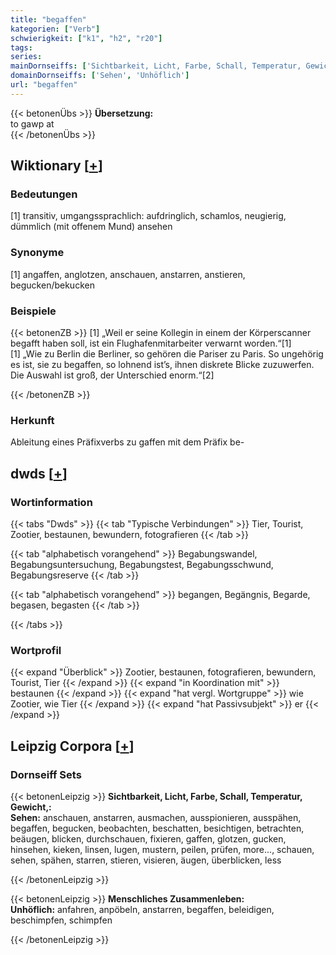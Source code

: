 ```yaml
---
title: "begaffen"
kategorien: ["Verb"]
schwierigkeit: ["k1", "h2", "r20"]
tags:
series:
mainDornseiffs: ['Sichtbarkeit, Licht, Farbe, Schall, Temperatur, Gewicht,', 'Menschliches Zusammenleben']
domainDornseiffs: ['Sehen', 'Unhöflich']
url: "begaffen"
---
```


{{< betonenÜbs >}}
**Übersetzung:**  
to gawp at  
{{< /betonenÜbs >}}

## Wiktionary [[+](https://de.wiktionary.org/wiki/begaffen)]

### Bedeutungen
[1] transitiv, umgangssprachlich: aufdringlich, schamlos, neugierig, dümmlich (mit offenem Mund) ansehen  

### Synonyme
[1] angaffen, anglotzen, anschauen, anstarren, anstieren, begucken/bekucken  

### Beispiele
{{< betonenZB >}}
[1] „Weil er seine Kollegin in einem der Körperscanner begafft haben soll, ist ein Flughafenmitarbeiter verwarnt worden.“[1]  
[1] „Wie zu Berlin die Berliner, so gehören die Pariser zu Paris. So ungehörig es ist, sie zu begaffen, so lohnend ist’s, ihnen diskrete Blicke zuzuwerfen. Die Auswahl ist groß, der Unterschied enorm.“[2]  

{{< /betonenZB >}}
### Herkunft
Ableitung eines Präfixverbs zu gaffen mit dem Präfix be-  



## dwds [[+](https://www.dwds.de/wb/begaffen)]

### Wortinformation
{{< tabs "Dwds" >}}
{{< tab "Typische Verbindungen" >}}
Tier, Tourist, Zootier, bestaunen, bewundern, fotografieren
{{< /tab >}}

{{< tab "alphabetisch vorangehend" >}}
Begabungswandel, Begabungsuntersuchung, Begabungstest, Begabungsschwund, Begabungsreserve
{{< /tab >}}

{{< tab "alphabetisch vorangehend" >}}
begangen, Begängnis, Begarde, begasen, begasten
{{< /tab >}}

{{< /tabs >}}

### Wortprofil
{{< expand "Überblick" >}} Zootier, bestaunen, fotografieren, bewundern, Tourist, Tier {{< /expand >}}
{{< expand "in Koordination mit" >}} bestaunen {{< /expand >}}
{{< expand "hat vergl. Wortgruppe" >}} wie Zootier, wie Tier {{< /expand >}}
{{< expand "hat Passivsubjekt" >}} er {{< /expand >}}

## Leipzig Corpora [[+](https://corpora.uni-leipzig.de/en/res?word=begaffen&corpusId=deu_newscrawl-public_2018)]

### Dornseiff Sets
{{< betonenLeipzig >}}
**Sichtbarkeit, Licht, Farbe, Schall, Temperatur, Gewicht,:**  
**Sehen:** anschauen, anstarren, ausmachen, ausspionieren, ausspähen, begaffen, begucken, beobachten, beschatten, besichtigen, betrachten, beäugen, blicken, durchschauen, fixieren, gaffen, glotzen, gucken, hinsehen, kieken, linsen, lugen, mustern, peilen, prüfen, more..., schauen, sehen, spähen, starren, stieren, visieren, äugen, überblicken, less  

{{< /betonenLeipzig >}}


{{< betonenLeipzig >}}
**Menschliches Zusammenleben:**  
**Unhöflich:** anfahren, anpöbeln, anstarren, begaffen, beleidigen, beschimpfen, schimpfen  

{{< /betonenLeipzig >}}
